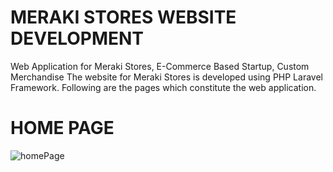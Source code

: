 # MERAKI STORES WEBSITE DEVELOPMENT

Web Application for Meraki Stores, E-Commerce Based Startup, Custom Merchandise
The website for Meraki Stores is developed using PHP Laravel Framework. 
Following are the pages which constitute the web application.

# HOME PAGE

![homePage](https://user-images.githubusercontent.com/34600966/55278896-50c6f180-5338-11e9-9c6b-7c7e007f2854.png)

